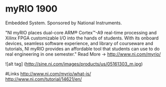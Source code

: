# myRIO 1900
Embedded System. Sponsored by National Instruments.

"NI myRIO places dual-core ARM® Cortex™-A9 real-time processing and Xilinx FPGA customizable I/O into the hands of students. With its onboard devices, seamless software experience, and library of courseware and tutorials, NI myRIO provides an affordable tool that students can use to do real engineering in one semester." Read More -> http://www.ni.com/myrio/

![alt tag] (http://sine.ni.com/images/products/us/05161303_m.jpg)

#Links
http://www.ni.com/myrio/what-is/
http://www.ni.com/tutorial/14621/en/




